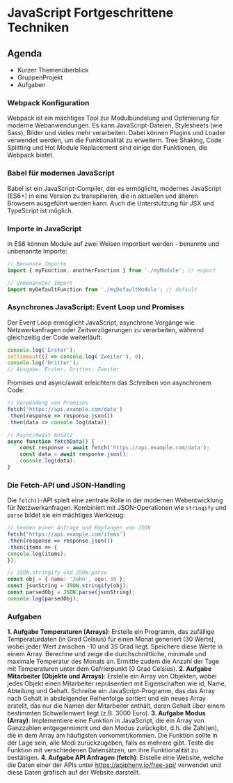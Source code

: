 # JavaScript Fortgeschrittene Techniken

## Agenda
- Kurzer Themenüberblick
- GruppenProjekt
- Aufgaben

### Webpack Konfiguration

Webpack ist ein mächtiges Tool zur Modulbündelung und Optimierung für moderne Webanwendungen. Es kann JavaScript-Dateien, 
Stylesheets (wie Sass), Bilder und vieles mehr verarbeiten. Dabei können Plugins und Loader verwendet werden, um die Funktionalität zu erweitern.
Tree Shaking, Code Splitting und Hot Module Replacement sind einige der Funktionen, die Webpack bietet.


### Babel für modernes JavaScript

Babel ist ein JavaScript-Compiler, der es ermöglicht, modernes JavaScript (ES6+) in eine Version zu transpilieren, die in aktuellen und älteren 
Browsern ausgeführt werden kann. Auch die Unterstützung für JSX und TypeScript ist möglich.

### Importe in JavaScript

In ES6 können Module auf zwei Weisen importiert werden - benannte und unbenannte Importe:

```javascript
// Benannte Importe
import { myFunction, anotherFunction } from './myModule'; // export

// Unbenannter Import
import myDefaultFunction from './myDefaultModule'; // default
```

### Asynchrones JavaScript: Event Loop und Promises

Der Event Loop ermöglicht JavaScript, asynchrone Vorgänge wie Netzwerkanfragen oder Zeitverzögerungen zu verarbeiten, während gleichzeitig der Code weiterläuft:

```javascript
console.log('Erster');
setTimeout(() => console.log('Zweiter'), 0);
console.log('Dritter');
// Ausgabe: Erster, Dritter, Zweiter
```

Promises und async/await erleichtern das Schreiben von asynchronem Code:

```javascript
// Verwendung von Promises
fetch('https://api.example.com/data')
.then(response => response.json())
.then(data => console.log(data));

// Async/Await Ansatz
async function fetchData() {
    const response = await fetch('https://api.example.com/data');
    const data = await response.json();
    console.log(data);
}
```

### Die Fetch-API und JSON-Handling

Die `fetch()`-API spielt eine zentrale Rolle in der modernen Webentwicklung für Netzwerkanfragen. Kombiniert mit JSON-Operationen wie `stringify` und `parse` bildet sie ein mächtiges Werkzeug:

```javascript
// Senden einer Anfrage und Empfangen von JSON
fetch('https://api.example.com/items')
.then(response => response.json())
.then(items => {
console.log(items);
});

// JSON.stringify und JSON.parse
const obj = { name: 'John', age: 30 };
const jsonString = JSON.stringify(obj);
const parsedObj = JSON.parse(jsonString);
console.log(parsedObj);
```

### Aufgaben



**1. Aufgabe Temperaturen (Arrays)**: Erstelle ein Programm, das zufällige Temperaturdaten (in Grad Celsius) für einen Monat generiert (30 Werte), wobei jeder Wert zwischen -10 und 35 Grad liegt. Speichere diese Werte in einem Array. Berechne und zeige die durchschnittliche, minimale und maximale Temperatur des Monats an. Ermittle zudem die Anzahl der Tage mit Temperaturen unter dem Gefrierpunkt (0 Grad Celsius).
**2. Aufgabe Mitarbeiter (Objekte und Arrays)**: Erstelle ein Array von Objekten, wobei jedes Objekt einen Mitarbeiter repräsentiert mit Eigenschaften wie id, Name, Abteilung und Gehalt. Schreibe ein JavaScript-Programm, das das Array nach Gehalt in absteigender Reihenfolge sortiert und ein neues Array erstellt, das nur die Namen der Mitarbeiter enthält, deren Gehalt über einem bestimmten Schwellenwert liegt (z.B. 3000 Euro).
**3. Aufgabe Modus (Array)**: Implementiere eine Funktion in JavaScript, die ein Array von Ganzzahlen entgegennimmt und den Modus zurückgibt, d.h. die Zahl(en), die in dem Array am häufigsten vorkommt/kommen. Die Funktion sollte in der Lage sein, alle Modi zurückzugeben, falls es mehrere gibt. Teste die Funktion mit verschiedenen Datensätzen, um ihre Funktionalität zu bestätigen.
**4. Aufgabe API Anfragen (fetch)**: Erstelle eine Website, welche die Daten einer der APIs unter https://apipheny.io/free-api/ verwendet und diese Daten grafisch auf der Website darstellt. 

